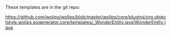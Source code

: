 These templates are in the git repo:

https://github.com/wolips/wolips/blob/master/wolips/core/plugins/org.objectstyle.wolips.eogenerator.core/templates/_WonderEntity.java|WonderEntity.java
